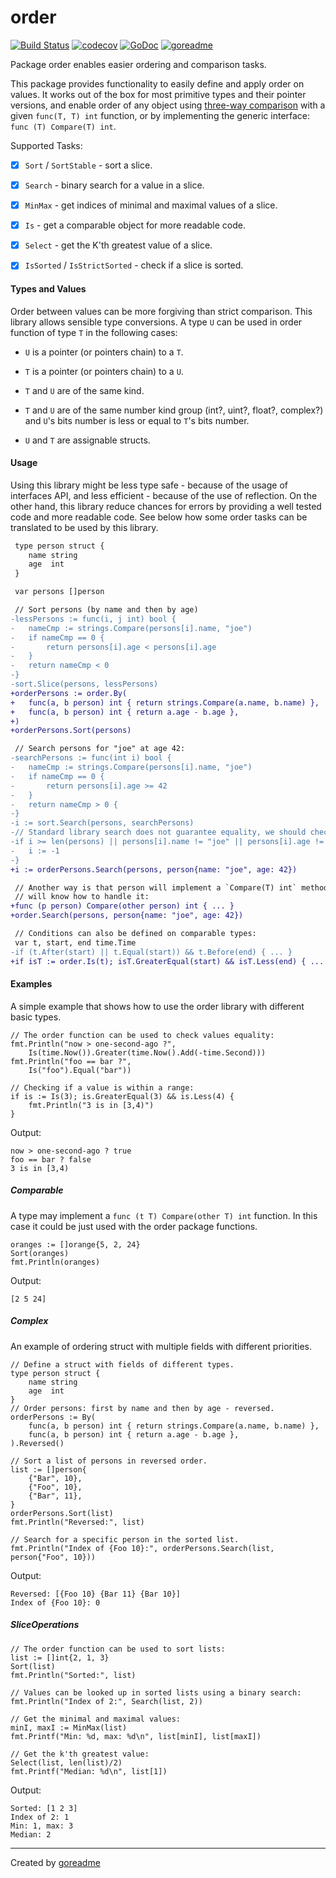 # order

[![Build Status](https://travis-ci.org/posener/order.svg?branch=master)](https://travis-ci.org/posener/order)
[![codecov](https://codecov.io/gh/posener/order/branch/master/graph/badge.svg)](https://codecov.io/gh/posener/order)
[![GoDoc](https://godoc.org/github.com/posener/order?status.svg)](http://godoc.org/github.com/posener/order)
[![goreadme](https://goreadme.herokuapp.com/badge/posener/order.svg)](https://goreadme.herokuapp.com)

Package order enables easier ordering and comparison tasks.

This package provides functionality to easily define and apply order on values. It works out of
the box for most primitive types and their pointer versions, and enable order of any object using
[three-way comparison](https://en.wikipedia.org/wiki/Three-way_comparison) with a given
`func(T, T) int` function, or by implementing the generic interface: `func (T) Compare(T) int`.

Supported Tasks:

* [x] `Sort` / `SortStable` - sort a slice.

* [x] `Search` - binary search for a value in a slice.

* [x] `MinMax` - get indices of minimal and maximal values of a slice.

* [X] `Is` - get a comparable object for more readable code.

+ [x] `Select` - get the K'th greatest value of a slice.

* [x] `IsSorted` / `IsStrictSorted` - check if a slice is sorted.

#### Types and Values

Order between values can be more forgiving than strict comparison. This library allows sensible
type conversions. A type `U` can be used in order function of type `T` in the following cases:

* `U` is a pointer (or pointers chain) to a `T`.

* `T` is a pointer (or pointers chain) to a `U`.

* `T` and `U` are of the same kind.

* `T` and `U` are of the same number kind group (int?, uint?, float?, complex?) and `U`'s bits
number is less or equal to `T`'s bits number.

* `U` and `T` are assignable structs.

#### Usage

Using this library might be less type safe - because of the usage of interfaces API, and less
efficient - because of the use of reflection. On the other hand, this library reduce chances for
errors by providing a well tested code and more readable code. See below how some order tasks
can be translated to be used by this library.

```diff
 type person struct {
 	name string
 	age  int
 }

 var persons []person

 // Sort persons (by name and then by age)
-lessPersons := func(i, j int) bool {
-	nameCmp := strings.Compare(persons[i].name, "joe")
-	if nameCmp == 0 {
-		return persons[i].age < persons[i].age
-	}
-	return nameCmp < 0
-}
-sort.Slice(persons, lessPersons)
+orderPersons := order.By(
+	func(a, b person) int { return strings.Compare(a.name, b.name) },
+	func(a, b person) int { return a.age - b.age },
+)
+orderPersons.Sort(persons)

 // Search persons for "joe" at age 42:
-searchPersons := func(int i) bool {
-	nameCmp := strings.Compare(persons[i].name, "joe")
-	if nameCmp == 0 {
-		return persons[i].age >= 42
-	}
-	return nameCmp > 0 {
-}
-i := sort.Search(persons, searchPersons)
-// Standard library search does not guarantee equality, we should check:
-if i >= len(persons) || persons[i].name != "joe" || persons[i].age != 42 {
-	i := -1
-}
+i := orderPersons.Search(persons, person{name: "joe", age: 42})

 // Another way is that person will implement a `Compare(T) int` method, and the order object
 // will know how to handle it:
+func (p person) Compare(other person) int { ... }
+order.Search(persons, person{name: "joe", age: 42})

 // Conditions can also be defined on comparable types:
 var t, start, end time.Time
-if (t.After(start) || t.Equal(start)) && t.Before(end) { ... }
+if isT := order.Is(t); isT.GreaterEqual(start) && isT.Less(end) { ... }
```

#### Examples

A simple example that shows how to use the order library with different basic types.

```golang
// The order function can be used to check values equality:
fmt.Println("now > one-second-ago ?",
    Is(time.Now()).Greater(time.Now().Add(-time.Second)))
fmt.Println("foo == bar ?",
    Is("foo").Equal("bar"))

// Checking if a value is within a range:
if is := Is(3); is.GreaterEqual(3) && is.Less(4) {
    fmt.Println("3 is in [3,4)")
}
```

 Output:

```
now > one-second-ago ? true
foo == bar ? false
3 is in [3,4)

```

##### Comparable

A type may implement a `func (t T) Compare(other T) int` function. In this case it could be just
used with the order package functions.

```golang
oranges := []orange{5, 2, 24}
Sort(oranges)
fmt.Println(oranges)
```

 Output:

```
[2 5 24]

```

##### Complex

An example of ordering struct with multiple fields with different priorities.

```golang
// Define a struct with fields of different types.
type person struct {
    name string
    age  int
}
// Order persons: first by name and then by age - reversed.
orderPersons := By(
    func(a, b person) int { return strings.Compare(a.name, b.name) },
    func(a, b person) int { return a.age - b.age },
).Reversed()

// Sort a list of persons in reversed order.
list := []person{
    {"Bar", 10},
    {"Foo", 10},
    {"Bar", 11},
}
orderPersons.Sort(list)
fmt.Println("Reversed:", list)

// Search for a specific person in the sorted list.
fmt.Println("Index of {Foo 10}:", orderPersons.Search(list, person{"Foo", 10}))
```

 Output:

```
Reversed: [{Foo 10} {Bar 11} {Bar 10}]
Index of {Foo 10}: 0

```

##### SliceOperations

```golang
// The order function can be used to sort lists:
list := []int{2, 1, 3}
Sort(list)
fmt.Println("Sorted:", list)

// Values can be looked up in sorted lists using a binary search:
fmt.Println("Index of 2:", Search(list, 2))

// Get the minimal and maximal values:
minI, maxI := MinMax(list)
fmt.Printf("Min: %d, max: %d\n", list[minI], list[maxI])

// Get the k'th greatest value:
Select(list, len(list)/2)
fmt.Printf("Median: %d\n", list[1])
```

 Output:

```
Sorted: [1 2 3]
Index of 2: 1
Min: 1, max: 3
Median: 2

```


---

Created by [goreadme](https://github.com/apps/goreadme)
